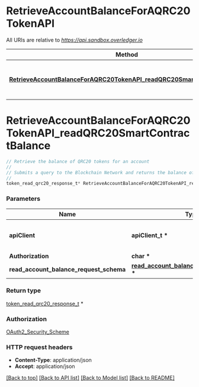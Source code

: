 # RetrieveAccountBalanceForAQRC20TokenAPI

All URIs are relative to *https://api.sandbox.overledger.io*

Method | HTTP request | Description
------------- | ------------- | -------------
[**RetrieveAccountBalanceForAQRC20TokenAPI_readQRC20SmartContractBalance**](RetrieveAccountBalanceForAQRC20TokenAPI.md#RetrieveAccountBalanceForAQRC20TokenAPI_readQRC20SmartContractBalance) | **POST** /v2/tokenise/tokens/qrc20/account-balance | Retrieve the balance of QRC20 tokens for an account


# **RetrieveAccountBalanceForAQRC20TokenAPI_readQRC20SmartContractBalance**
```c
// Retrieve the balance of QRC20 tokens for an account
//
// Submits a query to the Blockchain Network and returns the balance of QRC20 tokens for an account .
//
token_read_qrc20_response_t* RetrieveAccountBalanceForAQRC20TokenAPI_readQRC20SmartContractBalance(apiClient_t *apiClient, char * Authorization, read_account_balance_request_schema_t * read_account_balance_request_schema);
```

### Parameters
Name | Type | Description  | Notes
------------- | ------------- | ------------- | -------------
**apiClient** | **apiClient_t \*** | context containing the client configuration |
**Authorization** | **char \*** |  | 
**read_account_balance_request_schema** | **[read_account_balance_request_schema_t](read_account_balance_request_schema.md) \*** |  | 

### Return type

[token_read_qrc20_response_t](token_read_qrc20_response.md) *


### Authorization

[OAuth2_Security_Scheme](../README.md#OAuth2_Security_Scheme)

### HTTP request headers

 - **Content-Type**: application/json
 - **Accept**: application/json

[[Back to top]](#) [[Back to API list]](../README.md#documentation-for-api-endpoints) [[Back to Model list]](../README.md#documentation-for-models) [[Back to README]](../README.md)

